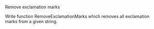 Remove exclamation marks

Write function RemoveExclamationMarks which removes all exclamation marks from a given string.